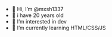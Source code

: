 - 👋 Hi, I’m @mxsh1337
- 🐉 i have 20 years old
- 👀 I’m interested in dev
- 🌱 I’m currently learning HTML/CSS/JS
